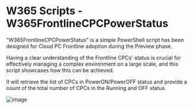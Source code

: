 # W365 Scripts - W365FrontlineCPCPowerStatus

"W365FrontlineCPCPowerStatus" is a simple PowerShell script has been designed for Cloud PC Frontline adoption during the Preview phase. 

Having a clear understanding of the Frontline CPCs' status is crucial for effectively managing a complex environment on a large scale, and this script showcases how this can be achieved.

It will retrieve the list of CPCs in PowerON/PowerOFF status and provide a count of the total number of CPCs in the Running and OFF status.

![image](https://github.com/ikerberistain/W365/assets/137403615/0f5a5d1a-da22-4f00-bd83-26e3819b4f2b)
